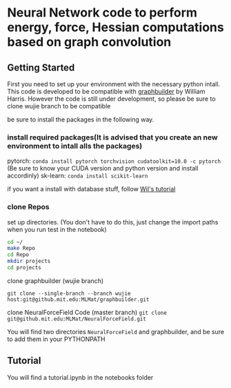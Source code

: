 # Neural Network code to perform energy, force, Hessian computations based on graph convolution 

## Getting Started 
First you need to set up your environment with the necessary python intall. This code is developed to be compatible with [graphbuilder](https://github.mit.edu/MLMat/graphbuilder) by William Harris. However the code is still under development, so please be sure to clone wujie branch to be compatible 

be sure to install the packages in the following way. 

### install required packages(It is advised that you create an new environment to intall alls the packages)

pytorch: ```conda install pytorch torchvision cudatoolkit=10.0 -c pytorch```
(Be sure to know your CUDA version and python version and install accordinly)
sk-learn: ```conda install scikit-learn```

if you want a install with database stuff, follow [Wil's tutorial](https://github.mit.edu/MLMat/mpnnet/blob/master/docs/README.md)


### clone Repos

set up directories. (You don't have to do this, just change the import paths when you run test in the notebook)

```bash
cd ~/
make Repo
cd Repo
mkdir projects
cd projects
```

clone graphbuilder (wujie branch)

```git clone --single-branch --branch wujie host:git@github.mit.edu:MLMat/graphbuilder.git```

clone NeuralForceField Code (master branch)
```git clone git@github.mit.edu:MLMat/NeuralForceField.git```

You will find two directories `NeuralForceField` and graphbuilder, and be sure to add them in your PYTHONPATH

##  Tutorial

You will find a tutorial.ipynb in the notebooks folder 




